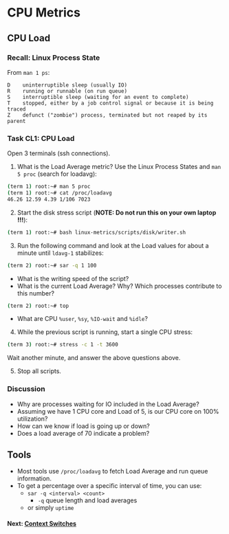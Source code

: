 # CPU Metrics

## CPU Load

### Recall: Linux Process State

From `man 1 ps`:
```
D    uninterruptible sleep (usually IO)
R    running or runnable (on run queue)
S    interruptible sleep (waiting for an event to complete)
T    stopped, either by a job control signal or because it is being traced
Z    defunct ("zombie") process, terminated but not reaped by its parent
```

### Task CL1: CPU Load
Open 3 terminals (ssh connections).

1. What is the Load Average metric? Use the Linux Process States and `man 5 proc` (search for loadavg):
```bash
(term 1) root:~# man 5 proc
(term 1) root:~# cat /proc/loadavg
46.26 12.59 4.39 1/106 7023
```
2. Start the disk stress script (**NOTE: Do not run this on your own laptop !!!**):

```bash
(term 1) root:~# bash linux-metrics/scripts/disk/writer.sh
```

3. Run the following command and look at the Load values for about a minute until `ldavg-1` stabilizes:

```bash
(term 2) root:~# sar -q 1 100
```
* What is the writing speed of the script?
* What is the current Load Average? Why? Which processes contribute to this number?
```bash
(term 2) root:~# top
```
* What are CPU `%user`, `%sy`, `%IO-wait` and `%idle`?

4. While the previous script is running, start a single CPU stress:

```bash
(term 3) root:~# stress -c 1 -t 3600
```
Wait another minute, and answer the above questions above.

5. Stop all scripts.

### Discussion

- Why are processes waiting for IO included in the Load Average?
- Assuming we have 1 CPU core and Load of 5, is our CPU core on 100% utilization?
- How can we know if load is going up or down?
- Does a load average of 70 indicate a problem?

## Tools

 - Most tools use `/proc/loadavg` to fetch Load Average and run queue information.
 - To get a percentage over a specific interval of time, you can use:
	 - `sar -q <interval> <count>`
		 - `-q` queue length and load averages
	 - or  simply `uptime`

#### Next: [Context Switches](cpu-ctxt.md)
